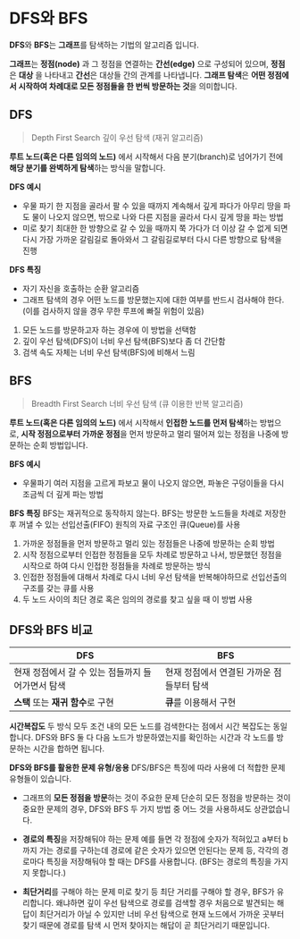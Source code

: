 # DFS와 BFS
**DFS**와 **BFS**는 **그래프**를 탐색하는 기법의 알고리즘 입니다.

**그래프**는 **정점(node)** 과 그 정점을 연결하는 **간선(edge)** 으로 구성되어 있으며, **정점**은 **대상** 을 나타내고 **간선**은 대상들 간의 관계를 나타냅니다.
**그래프 탐색**은 **어떤 정점에서 시작하여 차례대로 모든 정점들을 한 번씩 방문하는 것**을 의미합니다.

## DFS
>Depth First Search
깊이 우선 탐색 (재귀 알고리즘)


**루트 노드(혹은 다른 임의의 노드)** 에서 시작해서 다음 분기(branch)로 넘어가기 전에 **해당 분기를 완벽하게 탐색**하는 방식을 말합니다.

**DFS 예시**
- 우물 파기
한 지점을 골라서 팔 수 있을 때까지 계속해서 깊게 파다가 아무리 땅을 파도 물이 나오지 않으면, 밖으로 나와 다른 지점을 골라서 다시 깊게 땅을 파는 방법
-  미로 찾기
최대한 한 방향으로 갈 수 있을 때까지 쭉 가다가 더 이상 갈 수 없게 되면 다시 가장 가까운 갈림길로 돌아와서 그 갈림길로부터 다시 다른 방향으로 탐색을 진행

**DFS 특징**
- 자기 자신을 호출하는 순환 알고리즘
- 그래프 탐색의 경우 어떤 노드를 방문했는지에 대한 여부를 반드시 검사해야 한다. (이를 검사하지 않을 경우 무한 루프에 빠질 위험이 있음)


1. 모든 노드를 방문하고자 하는 경우에 이 방법을 선택함
2. 깊이 우선 탐색(DFS)이 너비 우선 탐색(BFS)보다 좀 더 간단함
3. 검색 속도 자체는 너비 우선 탐색(BFS)에 비해서 느림

## BFS
> Breadth First Search
> 너비 우선 탐색 (큐 이용한 반복 알고리즘)

**루트 노드(혹은 다른 임의의 노드)** 에서 시작해서 **인접한 노드를 먼저 탐색**하는 방법으로, **시작 정점으로부터 가까운 정점**을 먼저 방문하고 멀리 떨어져 있는 정점을 나중에 방문하는 순회 방법입니다.

 **BFS 예시**
- 우물파기
여러 지점을 고르게 파보고 물이 나오지 않으면, 파놓은 구덩이들을 다시 조금씩 더 깊게 파는 방법

**BFS 특징**
BFS는 재귀적으로 동작하지 않는다.
BFS는 방문한 노드들을 차례로 저장한 후 꺼낼 수 있는 선입선출(FIFO) 원칙의 자료 구조인 큐(Queue)를 사용

1. 가까운 정점들을 먼저 방문하고 멀리 있는 정점들은 나중에 방문하는 순회 방법
2. 시작 정점으로부터 인접한 정점들을 모두 차례로 방문하고 나서, 방문했던 정점을 시작으로 하여 다시 인접한 정점들을 차례로 방문하는 방식
3. 인접한 정점들에 대해서 차례로 다시 너비 우선 탐색을 반복해야하므로 선입선출의 구조를 갖는 큐를 사용
4. 두 노드 사이의 최단 경로 혹은 임의의 경로를 찾고 싶을 때 이 방법 사용


## DFS와 BFS 비교



|DFS                |BFS                          |
|----------------|---------------|
| 현재 정점에서 갈 수 있는 점들까지 들어가면서 탐색 | 현재 정점에서 연결된 가까운 점들부터 탐색 |
| **스택** 또는 **재귀 함수**로 구현 | **큐**를 이용해서 구현 |

**시간복잡도**
두 방식 모두 조건 내의 모든 노드를 검색한다는 점에서 시간 복잡도는 동일합니다.
DFS와 BFS 둘 다 다음 노드가 방문하였는지를 확인하는 시간과 각 노드를 방문하는 시간을 합하면 됩니다.

**DFS와 BFS를 활용한 문제 유형/응용**
DFS/BFS은 특징에 따라 사용에 더 적합한 문제 유형들이 있습니다.
- 그래프의 **모든 정점을 방문**하는 것이 주요한 문제
단순히 모든 정점을 방문하는 것이 중요한 문제의 경우, DFS와 BFS 두 가지 방법 중 어느 것을 사용하셔도 상관없습니다.

- **경로의 특징**을 저장해둬야 하는 문제
예를 들면 각 정점에 숫자가 적혀있고 a부터 b까지 가는 경로를 구하는데 경로에 같은 숫자가 있으면 안된다는 문제 등, 각각의 경로마다 특징을 저장해둬야 할 때는 DFS를 사용합니다. (BFS는 경로의 특징을 가지지 못합니다.)

- **최단거리**를 구해야 하는 문제
미로 찾기 등 최단 거리를 구해야 할 경우, BFS가 유리합니다.
왜냐하면 깊이 우선 탐색으로 경로를 검색할 경우 처음으로 발견되는 해답이 최단거리가 아닐 수 있지만 너비 우선 탐색으로 현재 노드에서 가까운 곳부터 찾기 때문에 경로를 탐색 시 먼저 찾아지는 해답이 곧 최단거리기 때문입니다.